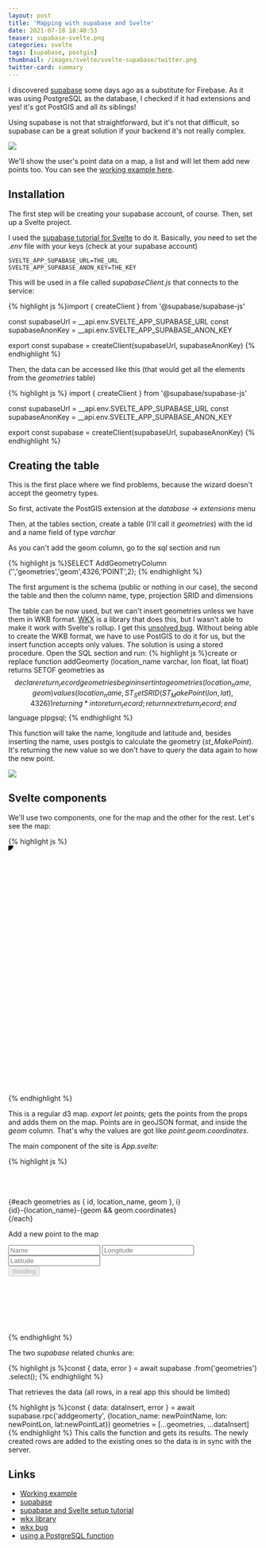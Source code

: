 ```yaml
---
layout: post
title: 'Mapping with supabase and Svelte'
date: 2021-07-18 18:40:53
teaser: supabase-svelte.png
categories: svelte
tags: [supabase, postgis]
thumbnail: /images/svelte/svelte-supabase/twitter.png
twitter-card: summary
---
```


I discovered [supabase][supabase] some days ago as a substitute for Firebase. As it was using PostgreSQL as the database, I checked if it had extensions and yes! it's got PostGIS and all its siblings!

Using supabase is not that straightforward, but it's not that difficult, so supabase can be a great solution if your backend it's not really complex.

<img src="{{ site.baseurl }}/images/svelte/svelte-supabase/map.png" />

We'll show the user's point data on a map, a list and will let them add new points too.  You can see the [working example here][workingExample].

## Installation

The first step will be creating your supabase account, of course. Then, set up a Svelte project.

I used the [supabase tutorial for Svelte][supabaseSvelte] to do it. Basically, you need to set the *.env* file with your keys (check at your supabase account)

    SVELTE_APP_SUPABASE_URL=THE_URL
    SVELTE_APP_SUPABASE_ANON_KEY=THE_KEY

This will be used in a file called *supabaseClient.js* that connects to the service:

{% highlight js %}import { createClient } from '@supabase/supabase-js'

const supabaseUrl = __api.env.SVELTE_APP_SUPABASE_URL
const supabaseAnonKey = __api.env.SVELTE_APP_SUPABASE_ANON_KEY

export const supabase = createClient(supabaseUrl, supabaseAnonKey)
{% endhighlight %}

Then, the data can be accessed like this (that would get all the elements from the *geometries* table)

{% highlight js %}
import { createClient } from '@supabase/supabase-js'

const supabaseUrl = __api.env.SVELTE_APP_SUPABASE_URL
const supabaseAnonKey = __api.env.SVELTE_APP_SUPABASE_ANON_KEY

export const supabase = createClient(supabaseUrl, supabaseAnonKey)
{% endhighlight %}

## Creating the table

This is the first place where we find problems, because the wizard doesn't accept the geometry types.

So first, activate the PostGIS extension at the *database -> extensions* menu

Then, at the tables section, create a table (I'll call it *geometries*) with the id and a name field of type *varchar*

As you can't add the geom column, go to the *sql* section and run 

{% highlight js %}SELECT AddGeometryColumn ('','geometries','geom',4326,'POINT',2);
{% endhighlight %}

The first argument is the schema (public or nothing in our case), the second the table and then the column name, type, projection SRID and dimensions

The table can be now used, but we can't insert geometries unless we have them in WKB format. [WKX][wkx] is a library that does this, but I wasn't able to make it work with Svelte's rollup. I get this [unsolved bug][bug]. Without being able to create the WKB format, we have to use PostGIS to do it for us, but the insert function accepts only values. The solution is using a stored procedure. Open the SQL section and run:
{% highlight js %}create or replace function addGeomerty (location_name varchar, lon float, lat float)
returns SETOF geometries as
$$
declare
return_record geometries%rowtype;
begin
  insert into  geometries(location_name, geom) values (location_name, ST_SetSRID(ST_MakePoint(lon, lat), 4326))
   returning *
   into return_record;
  return next return_record;
end
$$
language plpgsql;
{% endhighlight %}

This function will take the name, longitude and latitude and, besides inserting the name, uses postgis to calculate the geometry (*st_MakePoint*).
It's returning the new value so we don't have to query the data again to how the new point.

<img src="{{ site.baseurl }}/images/svelte/svelte-supabase/table.png"/>

## Svelte components

We'll use two components, one for the map and the other for the rest. Let's see the map:

{% highlight js %}<script>
    import { geoEqualEarth, geoPath } from "d3-geo";
    import { onMount } from "svelte";
    import { feature } from "topojson";

    export let points;
    let data;
    const projection = geoEqualEarth();
    const path = geoPath().projection(projection);
	
    onMount(async function() {
      const response = await fetch(
        "https://gist.githubusercontent.com/rveciana/502db152b70cddfd554e9d48ee23e279/raw/cc51c1b46199994b123271c629541d417f2f7d86/world-110m.json"
      );
      const json = await response.json();
      const land = feature(json, json.objects.land);
      data = path(land);
    });
  </script>
  <style>
    svg {
      width: 960px;
      height: 500px;
    }
    .border {
      stroke: #444444;
      fill: #cccccc;
    }
  </style>
  <svg width="960" height="500">
    <path d={data} class="border" />
    {#each points.filter(d=>d.geom) as point}
        <circle r=10 cx={projection(point.geom.coordinates)[0]} cy={projection(point.geom.coordinates)[1]}/>
    {/each}
  </svg>
{% endhighlight %}

This is a regular d3 map. *export let points;* gets the points from the props and adds them on the map. Points are in geoJSON format, and inside the *geom* column. That's why the values are got like *point.geom.coordinates*.

The main component of the site is *App.svelte*:

{% highlight js %}<script>
    import Map from "./Map.svelte";
    import { supabase } from "./supabaseClient";
	let geometries=[];
	let newPointName;
	let newPointLon;
	let newPointLat;
	let loading = false;
	$: areValuesValid = !!newPointName && !isNaN(newPointLat) && !isNaN(newPointLon);
	async function getData() {
	const { data, error } = await supabase
		.from('geometries')
		.select();
	if(data){
		geometries = data;
	}
	}
	const handleSubmit = async () => {
		if(areValuesValid){
			try {
			loading = true
			const { data: dataInsert, error } = await supabase.rpc('addgeomerty', {location_name: newPointName, lon: newPointLon, lat:newPointLat})
			geometries = [...geometries, ...dataInsert]
			if (error) throw error
		} catch (error) {
			console.log(error, error.error_description || error.message)
		} finally {
			loading = false
		}

        }
}
</script>
<div class="container" style="padding: 50px 0 100px 0;" use:getData>
	{#each geometries as { id, location_name, geom }, i}
		<div>{id}-{location_name}-{geom && geom.coordinates}</div>
	{/each}
	<Map points={geometries}/>
	<form class="row flex flex-center" on:submit|preventDefault={handleSubmit}>
		<div class="col-6 form-widget">
		  <p class="description">Add a new point to the map</p>
		  <div>
			<input
			  class="inputField"
			  type="name"
			  placeholder="Name"
			  bind:value={newPointName}
			/>
			<input
			  class="inputField"
			  type="number"
			  step="0.01"
			  placeholder="Longitude"
			  bind:value={newPointLon}
			/>
			<input
			  class="inputField"
			  type="number"
			  step="0.01"
			  placeholder="Latitude"
			  bind:value={newPointLat}
			/>
		  </div>
		  <div>
			<input type="submit" class='button block' value={loading ? "Loading" : areValuesValid ? "Upload point" : "Enter valid values"} disabled={loading || !areValuesValid} />
		  </div>
		</div>
	  </form>
</div>
{% endhighlight %}

The two *supabase* related chunks are:

{% highlight js %}const { data, error } = await supabase
        .from('geometries')
        .select();
{% endhighlight %}

That retrieves the data (all rows, in a real app this should be limited)

{% highlight js %}const { data: dataInsert, error } = await supabase.rpc('addgeomerty', {location_name: newPointName, lon: newPointLon, lat:newPointLat})
geometries = [...geometries, ...dataInsert]
{% endhighlight %}
This calls the function and gets its results. The newly created rows are added to the existing ones so the data is in sync with the server.

## Links

- [Working example][workingExample]
- [supabase][supabase]
- [supabase and Svelte setup tutorial][supabaseSvelte]
- [wkx library][wkx]
- [wkx bug][bug]
- [using a PostgreSQL function][functions]

[workingExample]: https://bl.ocks.org/rveciana/raw/ca929e406e6bac979cd7a7f263303bad/?raw=true
[supabase]: https://supabase.io/
[supabaseSvelte]: https://supabase.io/docs/guides/with-svelte#initialize-a-svelte-app
[wkx]: https://github.com/cschwarz/wkx
[bug]:http://5.9.10.113/44315937/issues-importing-wkx-to-convert-wkb-to-wkt
[functions]: https://medium.com/geekculture/using-stored-procedures-rpc-in-supabase-to-increment-a-like-counter-9c5b2293a65b